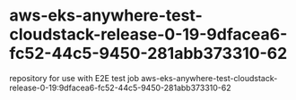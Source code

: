 # aws-eks-anywhere-test-cloudstack-release-0-19-9dfacea6-fc52-44c5-9450-281abb373310-62
repository for use with E2E test job aws-eks-anywhere-test-cloudstack-release-0-19:9dfacea6-fc52-44c5-9450-281abb373310-62
